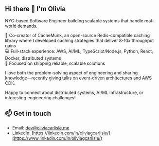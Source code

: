 ## Hi there 👋 I'm Olivia

NYC-based Software Engineer building scalable systems that handle real-world demands.

🚀 Co-creator of CacheMunk, an open-source Redis-compatible caching library where I developed caching strategies that deliver 8-10x throughput gains  
💻 Full-stack experience: AWS, AI/ML, TypeScript/Node.js, Python, React, Docker, distributed systems  
🎯 Focused on shipping reliable, scalable solutions

I love both the problem-solving aspect of engineering and sharing knowledge—recently giving talks on event-driven architectures and AWS CDK.

Happy to connect about distributed systems, AI/ML infrastructure, or interesting engineering challenges!

## 📫 Get in touch
  - Email: [dev@oliviacarlisle.me](mailto:dev@oliviacarlisle.me)
  - LinkedIn: [https://linkedin.com/in/oliviagcarlisle/](https://www.linkedin.com/in/oliviagcarlisle/)
<!--
**oliviacarlisle/oliviacarlisle** is a ✨ _special_ ✨ repository because its `README.md` (this file) appears on your GitHub profile.

Here are some ideas to get you started:

- 🔭 I’m currently working on ...
- 🌱 I’m currently learning ...
- 👯 I’m looking to collaborate on ...
- 🤔 I’m looking for help with ...
- 💬 Ask me about ...

- 😄 Pronouns: ...
- ⚡ Fun fact: ...
-->
